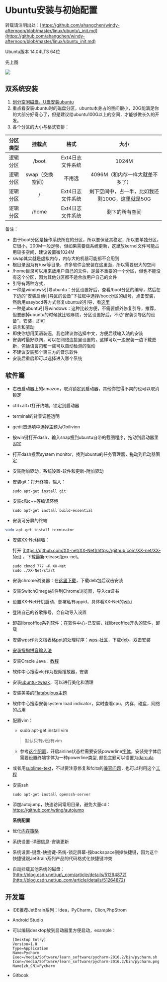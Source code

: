 # Ubuntu安装与初始配置

转载请注明出处：[https://github.com/ahangchen/windy-afternoon/blob/master/linux/ubuntu\_init.md](https://github.com/ahangchen/windy-afternoon/blob/master/linux/ubuntu_init.md)

Ubuntu版本 14.04LTS 64位

先上图

![](../.gitbook/assets/result.png)

## 双系统安装

1. [划分空闲磁盘，U盘安装ubuntu](http://jingyan.baidu.com/article/60ccbceb18624464cab197ea.html)
2. 重点看安装ubuntu时的磁盘分区，ubuntu本身占的空间很小，20G能满足你的大部分好奇心了，但是建议给ubuntu100G以上的空间，才能够做长久的开发。
3. 各个分区的大小与格式安排：

| 分区类型 | 挂载点 | 格式 | 大小 |
| :---: | :---: | :---: | :---: |
| 逻辑分区 | /boot | Ext4日志文件系统 | 1024M |
| 逻辑分区 | swap（交换空间） | 不用选 | 4096M（和内存一样大就差不多了） |
| 逻辑分区 | / | Ext4日志文件系统 | 剩下空间中，占一半，比如我还剩100G，这里就是50G |
| 逻辑分区 | /home | Ext4日志文件系统 | 剩下的所有空间 |

备注：

* 由于boot分区是操作系统所在的分区，所以要保证其稳定，所以要单独分区，它很小，200M一般足够，但如果需要做系统更新，这里放kernel文件可能占用较多空间，建议设置微1024M
* swap其实就是虚拟内存，内存大的机器可能都不会用到
* 根目录因为有/usr等目录，许多软件会安装在这里面，所以需要很大的空间
* /home目录可以用来放用户自己的文件，是最不重要的一个分区，但也不能没有这个分区，因为其他分区都不适合放用户自己的文件
* 引导有两种方式，
* 一种是windows引导ubuntu：分区设置好后，查看/boot分区的编号，然后在下边的“安装启动引导区的设备”下拉框中选择/boot分区的编号，点击安装，然后用easybcd等方式修复ubuntu的引导，看[这里](http://blog.csdn.net/enter89/article/details/38414933)
* 一种是ubuntu引导windows：这种比较方便，不需要额外修复引导，推荐，但要删掉ubuntu的时候就比较麻烦，分区设置好后，不动“安装引导区的设备”，安装，即可
* 语言和驱动
* 即使你想用英语装逼，我也建议你选择中文，方便后续输入法的安装
* 安装时最好联网，可以在网络连接里设置的，这样可以一边安装一边下载更新，包括语言包和一些可以自动检测的驱动
* 不建议安装那个第三方的音乐软件
* 安装后重启即可以选择进入哪个系统

## 软件篇

* 右击启动器上的amazon，取消锁定到启动器，其他你觉得不爽的也可以取消锁定
* ctrl+alt+t打开终端，锁定到启动器
* terminal的背景调整透明
* gedit首选项中选择主题为Obilivion
* 按win键打开dash，输入snap搜到ubuntu自带的截图程序，拖动到启动器里固定
* 打开dash搜索system monitor，找到ubuntu的任务管理器，拖动到启动器固定 
* 安装附加驱动：系统设置-软件和更新-附加驱动
* 安装git：打开终端，输入：

  ```text
  sudo apt-get install git
  ```

* 安装c和c++等编译环境

  ```text
  sudo apt-get install build-essential
  ```

* 安装可分屏的终端

```bash
sudo apt-get install terminator
```

* 安装XX-Net翻墙：

  打开 [https://github.com/XX-net/XX-Net](https://github.com/XX-net/XX-Net) ，下载最新release版xx-net。

  ```text
  sudo chmod 777 -R XX-Net
  sudo ./XX-Net/start
  ```

* 安装chrome浏览器：在[这里下载](https://www.google.com/chrome/browser/desktop/)，下载deb包后双击安装
* 安装SwitchOmega插件到Chrome浏览器，导入ca证书
* 设置XX-Net开机启动，部署私有appid，具体看XX-Net的[wiki](https://github.com/XX-net/XX-Net/wiki/中文文档)
* 登陆自己的谷歌账号，会自动导入设置
* 卸载libreoffice系列软件：在软件中心-已安装，找libreoffice开头的软件，卸载
* 安装wps作为文档表格ppt的处理程序：[wps-社区](http://wps-community.org/downloads)，下载deb，双击安装
* [安装搜狗拼音输入法](http://blog.csdn.net/tao_627/article/details/24119037)
* 安装Oracle Java：[教程](http://www.wikihow.com/Install-Oracle-Java-on-Ubuntu-Linux)
* 软件中心搜索vlc作为视频播放器，安装
* 安装[ubuntu-tweak](http://www.linuxidc.com/Linux/2014-04/100522.htm)，可以进行美化和清理
* 安装美美的[Flatabulous主题](http://www.xulukun.cn/flatabulous-ubuntu.html)
* 软件中心搜索安装system load indicator，实时查看cpu，内存，磁盘，网络的占用
* 配置vim：

  * sudo apt-get install vim

  > 默认只有vi没有vim

  * 参考[这个配置](https://github.com/kaochenlong/eddie-vim2)，开启airline状态栏需要安装powerline[字体](https://github.com/powerline/fonts)，安装完字体后需要设置终端字体为一种powerline类型, 颜色主题可以设置为[darcula](https://github.com/dracula/vim)

* 或者用[sublime-text](https://www.sublimetext.com/3)，不过要注意修复和fcitx的[兼容问题](http://html5beta.com/page/ubuntu-14-04-install-fcitx-sougoupinyin-sublime-text-3-chinese-input-fix.html)，也可以利用这个[工程](https://github.com/lyfeyaj/sublime-text-imfix)
* 安装ssh

  ```text
  sudo apt-get install openssh-server
  ```
* 添加autojump，快速访问常用目录，避免大量cd：https://github.com/wting/autojump

  **系统配置**

* 优化[内存策略](http://www.opensoce.com/904.html)
* 系统设置-详细信息-安装更新
* 系统设置-键盘-快捷键-系统-锁定屏幕-按backspace删掉快捷键，因为这个快捷键跟JetBrain系列产品的代码格式化快捷键冲突 
* 自动挂载其他系统的磁盘：[http://blog.csdn.net/up\_com/article/details/51264872](http://blog.csdn.net/up_com/article/details/51264872)

## 开发篇

* IDE推荐JetBrain系列：Idea，PyCharm，Clion,PhpStrom
* Android Studio
* 可以编辑desktop放到启动器里方便启动，example：

  ```text
  [Desktop Entry]
  Version=1.0
  Type=Application
  Name=Pycharm
  Exec=/media/Software/learn_software/pycharm-2016.2/bin/pycharm.sh
  Icon=/media/Software/learn_software/pycharm-2016.2/bin/pycharm.png
  Name[zh_CN]=Pycharm
  ```

* Gitbook


